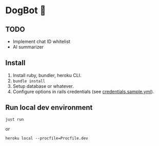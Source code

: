 # DogBot 🐶

## TODO
* Implement chat ID whitelist
* AI summarizer

## Install
1. Install ruby, bundler, heroku CLI.
2. `bundle install`
3. Setup database or whatever.
4. Configure options in rails credentials (see [credentials.sample.yml](./config/credentials.sample.yml)).

## Run local dev environment
`just run`

or

`heroku local --procfile=Procfile.dev`
